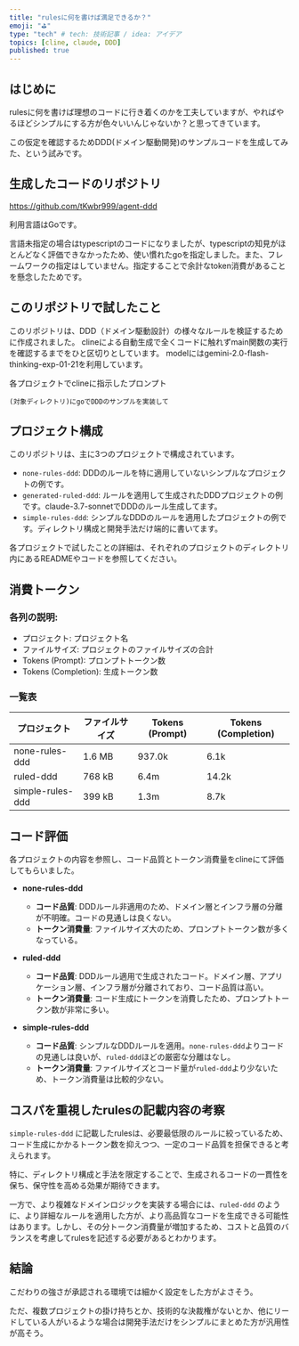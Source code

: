 ```yaml
---
title: "rulesに何を書けば満足できるか？"
emoji: "⛳"
type: "tech" # tech: 技術記事 / idea: アイデア
topics: [cline, claude, DDD]
published: true
---
```


## はじめに
rulesに何を書けば理想のコードに行き着くのかを工夫していますが、やればやるほどシンプルにする方が色々いいんじゃないか？と思ってきています。

この仮定を確認するためDDD(ドメイン駆動開発)のサンプルコードを生成してみた、という試みです。


## 生成したコードのリポジトリ
https://github.com/tKwbr999/agent-ddd

利用言語はGoです。

言語未指定の場合はtypescriptのコードになりましたが、typescriptの知見がほとんどなく評価できなかったため、使い慣れたgoを指定しました。また、フレームワークの指定はしていません。指定することで余計なtoken消費があることを懸念したためです。

## このリポジトリで試したこと

このリポジトリは、DDD（ドメイン駆動設計）の様々なルールを検証するために作成されました。
clineによる自動生成で全くコードに触れずmain関数の実行を確認するまでをひと区切りとしています。
modelにはgemini-2.0-flash-thinking-exp-01-21を利用しています。

各プロジェクトでclineに指示したプロンプト

```
(対象ディレクトリ)にgoでDDDのサンプルを実装して
```

## プロジェクト構成

このリポジトリは、主に3つのプロジェクトで構成されています。

- `none-rules-ddd`: DDDのルールを特に適用していないシンプルなプロジェクトの例です。
- `generated-ruled-ddd`:  ルールを適用して生成されたDDDプロジェクトの例です。claude-3.7-sonnetでDDDのルール生成してます。
- `simple-rules-ddd`:  シンプルなDDDのルールを適用したプロジェクトの例です。ディレクトリ構成と開発手法だけ端的に書いてます。

各プロジェクトで試したことの詳細は、それぞれのプロジェクトのディレクトリ内にあるREADMEやコードを参照してください。


## 消費トークン
### 各列の説明:
- プロジェクト: プロジェクト名
- ファイルサイズ: プロジェクトのファイルサイズの合計
- Tokens (Prompt): プロンプトトークン数
- Tokens (Completion): 生成トークン数

### 一覧表
| プロジェクト            | ファイルサイズ | Tokens (Prompt) | Tokens (Completion) |
|-----------------------|--------------|-----------------|--------------------|
| none-rules-ddd      | 1.6 MB            | 937.0k                    | 6.1k                        |
| ruled-ddd             | 768 kB            | 6.4m                      | 14.2k                       |
| simple-rules-ddd | 399 kB            | 1.3m                      | 8.7k                        |

## コード評価

各プロジェクトの内容を参照し、コード品質とトークン消費量をclineにて評価してもらいました。

- **none-rules-ddd**
    - **コード品質**: DDDルール非適用のため、ドメイン層とインフラ層の分離が不明確。コードの見通しは良くない。
    - **トークン消費量**: ファイルサイズ大のため、プロンプトトークン数が多くなっている。

- **ruled-ddd**
    - **コード品質**: DDDルール適用で生成されたコード。ドメイン層、アプリケーション層、インフラ層が分離されており、コード品質は高い。
    - **トークン消費量**: コード生成にトークンを消費したため、プロンプトトークン数が非常に多い。

- **simple-rules-ddd**
    - **コード品質**: シンプルなDDDルールを適用。`none-rules-ddd`よりコードの見通しは良いが、`ruled-ddd`ほどの厳密な分離はなし。
    - **トークン消費量**: ファイルサイズとコード量が`ruled-ddd`より少ないため、トークン消費量は比較的少ない。

## コスパを重視したrulesの記載内容の考察

`simple-rules-ddd` に記載したrulesは、必要最低限のルールに絞っているため、コード生成にかかるトークン数を抑えつつ、一定のコード品質を担保できると考えられます。

特に、ディレクトリ構成と手法を限定することで、生成されるコードの一貫性を保ち、保守性を高める効果が期待できます。

一方で、より複雑なドメインロジックを実装する場合には、`ruled-ddd` のように、より詳細なルールを適用した方が、より高品質なコードを生成できる可能性はあります。しかし、その分トークン消費量が増加するため、コストと品質のバランスを考慮してrulesを記述する必要があるとわかります。

## 結論
こだわりの強さが承認される環境では細かく設定をした方がよさそう。

ただ、複数プロジェクトの掛け持ちとか、技術的な決裁権がないとか、他にリードしている人がいるような場合は開発手法だけをシンプルにまとめた方が汎用性が高そう。

